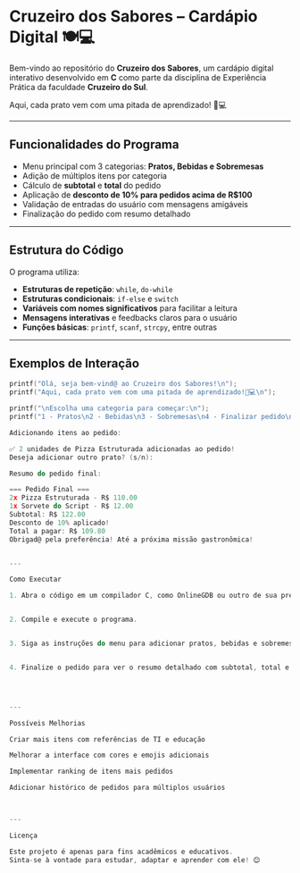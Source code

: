 # Cruzeiro dos Sabores – Cardápio Digital 🍽️💻

Bem-vindo ao repositório do **Cruzeiro dos Sabores**, um cardápio digital interativo desenvolvido em **C** como parte da disciplina de Experiência Prática da faculdade **Cruzeiro do Sul**.  

Aqui, cada prato vem com uma pitada de aprendizado! 🧂💻

---

## Funcionalidades do Programa

- Menu principal com 3 categorias: **Pratos, Bebidas e Sobremesas**  
- Adição de múltiplos itens por categoria  
- Cálculo de **subtotal** e **total** do pedido  
- Aplicação de **desconto de 10% para pedidos acima de R$100**  
- Validação de entradas do usuário com mensagens amigáveis  
- Finalização do pedido com resumo detalhado  

---

## Estrutura do Código

O programa utiliza:

- **Estruturas de repetição**: `while`, `do-while`  
- **Estruturas condicionais**: `if-else` e `switch`  
- **Variáveis com nomes significativos** para facilitar a leitura  
- **Mensagens interativas** e feedbacks claros para o usuário  
- **Funções básicas**: `printf`, `scanf`, `strcpy`, entre outras  

---

## Exemplos de Interação

```c
printf("Olá, seja bem-vind@ ao Cruzeiro dos Sabores!\n");
printf("Aqui, cada prato vem com uma pitada de aprendizado!🧂💻\n");

printf("\nEscolha uma categoria para começar:\n");
printf("1 - Pratos\n2 - Bebidas\n3 - Sobremesas\n4 - Finalizar pedido\n");

Adicionando itens ao pedido:

✅ 2 unidades de Pizza Estruturada adicionadas ao pedido!
Deseja adicionar outro prato? (s/n):

Resumo do pedido final:

=== Pedido Final ===
2x Pizza Estruturada - R$ 110.00
1x Sorvete do Script - R$ 12.00
Subtotal: R$ 122.00
Desconto de 10% aplicado!
Total a pagar: R$ 109.80
Obrigad@ pela preferência! Até a próxima missão gastronômica!


---

Como Executar

1. Abra o código em um compilador C, como OnlineGDB ou outro de sua preferência.


2. Compile e execute o programa.


3. Siga as instruções do menu para adicionar pratos, bebidas e sobremesas.


4. Finalize o pedido para ver o resumo detalhado com subtotal, total e desconto aplicado.




---

Possíveis Melhorias

Criar mais itens com referências de TI e educação

Melhorar a interface com cores e emojis adicionais

Implementar ranking de itens mais pedidos

Adicionar histórico de pedidos para múltiplos usuários



---

Licença

Este projeto é apenas para fins acadêmicos e educativos.
Sinta-se à vontade para estudar, adaptar e aprender com ele! 😊
